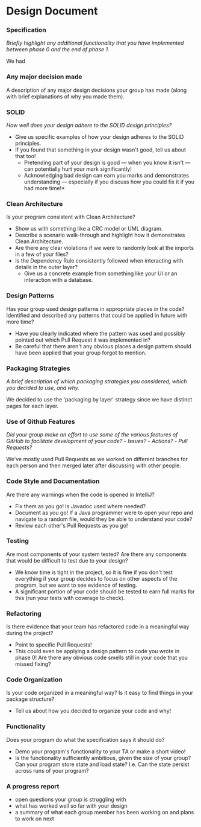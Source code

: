 # Design Document

### Specification
*Briefly highlight any additional functionality that you have implemented between phase 0 and the end of phase 1.*

We had 

### Any major decision made
A description of any major design decisions your group has made (along with brief explanations of why you made them).

### SOLID
*How well does your design adhere to the SOLID design principles?*
- Give us specific examples of how your design adheres to the SOLID principles.
- If you found that something in your design wasn't good, tell us about that too!
  - Pretending part of your design is good — when you know it isn't — can potentially hurt your mark significantly!
  - Acknowledging bad design can earn you marks and demonstrates understanding — especially if you discuss how you could fix it if you had more time!*




### Clean Architecture
Is your program consistent with Clean Architecture?
- Show us with something like a CRC model or UML diagram.
- Describe a scenario walk-through and highlight how it demonstrates Clean Architecture.
- Are there any clear violations if we were to randomly look at the imports in a few of your files?
- Is the Dependency Rule consistently followed when interacting with details in the outer layer?
  - Give us a concrete example from something like your UI or an interaction with a database.

### Design Patterns
Has your group used design patterns in appropriate places in the code? Identified and described any patterns that could be applied in future with more time?
- Have you clearly indicated where the pattern was used and possibly pointed out which Pull Request it was implemented in?
- Be careful that there aren't any obvious places a design pattern should have been applied that your group forgot to mention.

### Packaging Strategies
*A brief description of which packaging strategies you considered, which you decided to use, and why.*

We decided to use the 'packaging by layer' strategy since we have distinct pages for each layer. 


### Use of Github Features
*Did your group make an effort to use some of the various features of GitHub to facilitate development of your code?*
*- Issues?*
*- Actions?*
*- Pull Requests?*

We've mostly used Pull Requests as we worked on different branches for each person and then merged later after 
discussing with other people. 

### Code Style and Documentation
Are there any warnings when the code is opened in IntelliJ?
- Fix them as you go!
Is Javadoc used where needed?
- Document as you go!
If a Java programmer were to open your repo and navigate to a random file, would they be able to understand your code?
- Review each other's Pull Requests as you go!

### Testing
Are most components of your system tested? Are there any components that would be difficult to test due to your design?
- We know time is tight in the project, so it is fine if you don't test everything if your group decides to focus on other aspects of the program, but we want to see evidence of testing.
- A significant portion of your code should be tested to earn full marks for this (run your tests with coverage to check).

### Refactoring
Is there evidence that your team has refactored code in a meaningful way during the project?
- Point to specific Pull Requests!
- This could even be applying a design pattern to code you wrote in phase 0!
Are there any obvious code smells still in your code that you missed fixing?

### Code Organization
Is your code organized in a meaningful way? Is it easy to find things in your package structure?
- Tell us about how you decided to organize your code and why!

### Functionality
Does your program do what the specification says it should do?
- Demo your program's functionality to your TA or make a short video!
- Is the functionality sufficiently ambitious, given the size of your group?
Can your program store state and load state? I.e. Can the state persist across runs of your program?

### A progress report
- open questions your group is struggling with
- what has worked well so far with your design
- a summary of what each group member has been working on and plans to work on next